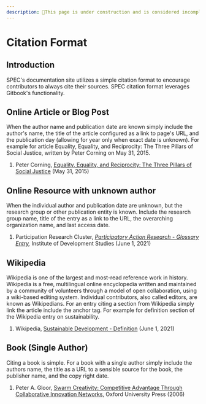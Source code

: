 ```yaml
---
description: 🚧This page is under construction and is considered incomplete. 🚧
---
```


# Citation Format

## Introduction

SPEC's documentation site utilizes a simple citation format to encourage contributors to always cite their sources. SPEC citation format leverages Gitbook's functionality.

## Online Article or Blog Post&#x20;

When the author name and publication date are known simply include the author's name, the title of the article configured as a link to page's URL, and the publication day (allowing for year only when exact date is unknown). For example for article Equality, Equality, and Reciprocity: The Three Pillars of Social Justice, written by Peter Corning on May 31, 2015.

1. Peter Corning, [Equality, Equality, and Reciprocity: The Three Pillars of Social Justice](https://complexsystems.org/publications/equality-equity-and-reciprocity-the-three-pillars-of-social-justice) (May 31, 2015)

## Online Resource with unknown author

When the individual author and publication date are unknown, but the research group or other publication entity is known. Include the research group name, title of the entry as a link to the URL, the overarching organization name, and last access date.

1. Participation Research Cluster, [_Participatory Action Research - Glossary Entry_](https://www.participatorymethods.org/glossary/participatory-action-research)_,_ Institute of Development Studies (June 1, 2021)

## Wikipedia

Wikipedia is one of the largest and most-read reference work in history. Wikipedia is a free, multilingual online encyclopedia written and maintained by a community of volunteers through a model of open collaboration, using a wiki-based editing system. Individual contributors, also called editors, are known as Wikipedians. For an entry citing a section from Wikipedia simply link the article include the anchor tag. For example for definition section of the Wikipedia entry on sustainability.

1. Wikipedia, [Sustainable Development - Definition](https://en.wikipedia.org/wiki/Sustainable\_development#Definition) (June 1, 2021)

## Book (Single Author)

Citing a book is simple. For a book with a single author simply include the authors name, the title as a URL to a sensible source for the book, the publisher name, and the copy right date.

1. Peter A. Gloor, [Swarm Creativity: Competitive Advantage Through Collaborative Innovation Networks](https://oxford.universitypressscholarship.com/view/10.1093/acprof:oso/9780195304121.001.0001/acprof-9780195304121), Oxford University Press (2006)
